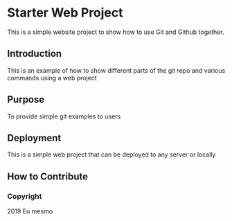 # Starter Web Project

This is a simple website project to show how to use Git and Github together.

## Introduction

This is an example of how to show different parts of the git repo and various commands using a web project

## Purpose

To provide simple git examples to users

## Deployment

This is a simple web project that can be deployed to any server or locally

## How to Contribute

### Copyright

2019 Eu mesmo